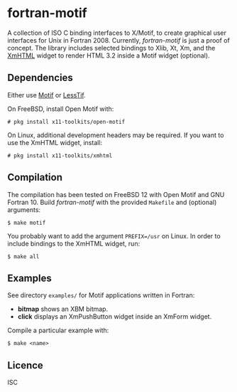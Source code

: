 # fortran-motif
A collection of ISO C binding interfaces to X/Motif, to create graphical user
interfaces for Unix in Fortran 2008. Currently, *fortran-motif* is just a proof
of concept. The library includes selected bindings to Xlib, Xt, Xm, and the
[XmHTML](https://sourceforge.net/projects/xmhtml/) widget to render HTML 3.2
inside a Motif widget (optional).

## Dependencies
Either use [Motif](https://en.wikipedia.org/wiki/Motif_(software)) or
[LessTif](https://en.wikipedia.org/wiki/LessTif).

On FreeBSD, install Open Motif with:

```
# pkg install x11-toolkits/open-motif
```

On Linux, additional development headers may be required. If you want to
use the XmHTML widget, install:

```
# pkg install x11-toolkits/xmhtml
```

## Compilation
The compilation has been tested on FreeBSD 12 with Open Motif and GNU Fortran
10.  Build *fortran-motif* with the provided `Makefile` and (optional)
arguments:

```
$ make motif
```

You probably want to add the argument `PREFIX=/usr` on Linux. In order to
include bindings to the XmHTML widget, run:

```
$ make all
```

## Examples
See directory `examples/` for Motif applications written in Fortran:

* **bitmap** shows an XBM bitmap.
* **click** displays an XmPushButton widget inside an XmForm widget.

Compile a particular example with:

```
$ make <name>
```

## Licence
ISC
